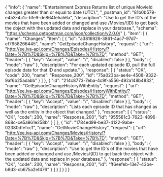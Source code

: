{
  "info": {
    "name": "Entertainment Express Returns list of unique MovieId changes greater than or equal to date (UTC).",
    "_postman_id": "81b0b579-e453-4c1c-b1e9-de864fe5a56a",
    "description": "Use to get the ID's of the movies that have been added or changed and use /Movies/{ID} to get back the object with the updated data and replace in your database.",
    "schema": "https://schema.getpostman.com/json/collection/v2.0.0/"
  },
  "item": [
    {
      "name": "Changes",
      "item": [
        {
          "id": "a3816926-3861-4ac7-97d7-ef7658266445",
          "name": "GetEpisodeChangeHistory",
          "request": {
            "url": "http://ee.iva-api.com/Changes/Episodes/History/?Date=%7B%7D&Skip=%7B%7D&Take=%7B%7D",
            "method": "GET",
            "header": [
              {
                "key": "Accept",
                "value": "*/*",
                "disabled": false
              }
            ],
            "body": {
              "mode": "raw"
            },
            "description": "For each updated episode ID, pull the full episode data for that ID and update."
          },
          "response": [
            {
              "status": "OK",
              "code": 200,
              "name": "Response_200",
              "id": "75a023ba-ae4e-4508-9322-9af6b25adabb"
            }
          ]
        },
        {
          "id": "214c8773-7eba-4c9f-a556-492a148b4832",
          "name": "GetEpisodeChangeHistoryWithEntity",
          "request": {
            "url": "http://ee.iva-api.com/Changes/Episodes/HistoryWithEntity/?Date=%7B%7D&Skip=%7B%7D&Take=%7B%7D",
            "method": "GET",
            "header": [
              {
                "key": "Accept",
                "value": "*/*",
                "disabled": false
              }
            ],
            "body": {
              "mode": "raw"
            },
            "description": "Lists each episode ID that has changed as well as the entity in the object that changed."
          },
          "response": [
            {
              "status": "OK",
              "code": 200,
              "name": "Response_200",
              "id": "955581c3-7623-4896-868c-ce5a961e258b"
            }
          ]
        },
        {
          "id": "1784ed99-be37-4122-9abe-02380dfefcc1",
          "name": "GetMovieChangeHistory",
          "request": {
            "url": "http://ee.iva-api.com/Changes/Movies/History/?Date=%7B%7D&Skip=%7B%7D&Take=%7B%7D",
            "method": "GET",
            "header": [
              {
                "key": "Accept",
                "value": "*/*",
                "disabled": false
              }
            ],
            "body": {
              "mode": "raw"
            },
            "description": "Use to get the ID's of the movies that have been added or changed and use /Movies/{ID} to get back the object with the updated data and replace in your database."
          },
          "response": [
            {
              "status": "OK",
              "code": 200,
              "name": "Response_200",
              "id": "ff6eefeb-13e7-43be-b6d3-cb675a2ef476"
            }
          ]
        }
      ]
    }
  ]
}